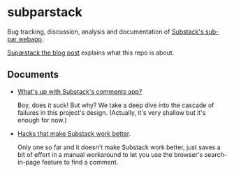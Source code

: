 # subparstack
Bug tracking, discussion, analysis and documentation of [Substack's sub-par webapp](https://substack.com/).

[Suparstack the blog post](https://thefsb.substack.com/p/subparstack) explains what this repo is about.


## Documents

- [What's up with Substack's comments app?](https://github.com/subparstack/subparstack/blob/main/Comments%20JS%20App%20Analysis.md)

    Boy, does it suck! But why? We take a deep dive into the cascade of failures in this project's design. 
    (Actually, it's very shallow but it's enough for now.)
    
- [Hacks that make Substack work better](https://github.com/subparstack/subparstack/blob/main/Console%20Snippets.md).

    Only one so far and it doesn't make Substack work better, just saves a bit of effort in a manual workaround 
    to let you use the browser's search-in-page feature to find a comment.


